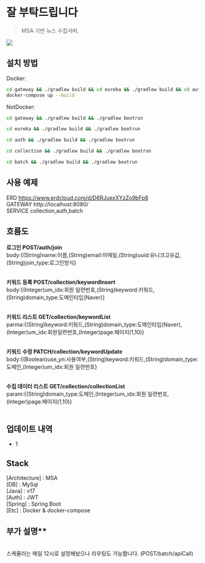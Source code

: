 # 잘 부탁드립니다

> MSA 기반 뉴스 수집서버.

![](../header.png)

## 설치 방법

Docker:

```sh
cd gateway && ./gradlew build && cd eureka && ./gradlew build && cd auth && ./gradlew build && cd collection && ./gradlew build && cd batch && ./gradlew build &&
docker-compose up --build
```

NotDocker:

```sh
cd gateway && ./gradlew build && ./gradlew bootrun
```

```sh
cd eureka && ./gradlew build && ./gradlew bootrun
```

```sh
cd auth && ./gradlew build && ./gradlew bootrun
```

```sh
cd collection && ./gradlew build && ./gradlew bootrun
```

```sh
cd batch && ./gradlew build && ./gradlew bootrun
```

## 사용 예제

<!-- **권한 별 유저**
admin : { user_id : nexon , password : 987987 }<br/>
operator : { user_id : y11 , password : 0531 }<br/> -->

ERD https://www.erdcloud.com/d/D6RJuexXYzZo9bFp8<br/>
GATEWAY http://localhost:8080/<br/>
SERVICE collection,auth,batch <br/>

<!-- 스웨거 경로 http://localhost:8080/ApiDocument#/<br/> -->

## 흐름도

**로그인 POST/auth/join**<br/>
body:{(String)name:이름,(String)email:이메일,(String)uuid:유니크고유값,(String)join_type:로그인방식} <br/>
<br/>

**키워드 등록 POST/collection/keywordInsert**<br/>
body:{(Integer)um_idx:회원 일련번호,(String)keyword:키워드,(String)domain_type:도메인타입(Naver)} <br/>
<br/>

**키워드 리스트 GET/collection/keywordList**<br/>
parma:{(String)keyword:키워드,(String)domain_type:도메인타입(Naver),(Integer)um_idx:회원일련번호,(Integer)page:페이지(1,10)} <br/>
<br/>

**키워드 수정 PATCH/collection/keywordUpdate**<br/>
body:{(Boolean)use_yn:사용여부,(String)keyword:키워드,(String)domain_type:도메인,(Integer)um_idx:회원 일련번호} <br/>
<br/>

**수집 데이터 리스트 GET/collection/collectionList**<br/>
param:{(String)domain_type:도메인,(Integer)um_idx:회원 일련번호,(Integer)page:페이지(1,10)} <br/>
<br/>

## 업데이트 내역

-   1

## Stack

[Architecture] : MSA<br/>
[DB] : MySql<br/>
[Java] : v17<br/>
[Auth] : JWT<br/>
[Spring] : Spring Boot<br/>
[Etc] : Docker & docker-compose

## 부가 설명\*\*

<br/> 
스케쥴러는 매일 12시로 설정해놨으나 라우팅도 가능합니다. (POST/batch/apiCall)<br/>

<!-- - 최대한 관리자 혹은 운영자가 자유롭게 이벤트를 생성 및 수정 할 수 있게 고안하여 설계 및 작업하였습니다.<br/><br/>
- 수정 기능도 있으나 스웨거작업이 빠져있습니다 필요하실 경우 사용해주시면 됩니다.<br/><br/>
- 이벤트 별 지급 조건, 지급 조건 별 보상, 보상 별 아이템 각기 다르게 등록 할 수 있습니다.<br/><br/>
- docker-compose 관련하여 이미지 업로드 및 빌드 & 실행까지는 문제 없이 잘 되었으나<br/><br/>
 중간중간 호스트 문제가 계속 일어나 불안정합니다 포트포워딩까지 해보려 했으나 시간이 모자란 점 양해부탁드립니다<br/><br/>
- enum 은 typeString에서 tree shaking 을 지원하지 않아 사용하지 않았습니다.<br/><br/>
.env파일도 커밋해놓았습니다.<br/> -->
